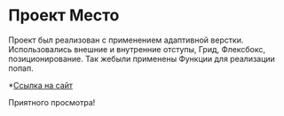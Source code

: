 # Проект Место

Проект был реализован с применением адаптивной верстки.
Использовались внешние и внутренние отступы, Грид, Флексбокс, позиционирование. Так жебыли применены Функции для реализации попап.

*[Ссылка на сайт](https://daniel-pacheko.github.io/mesto/index.html)

Приятного просмотра!

